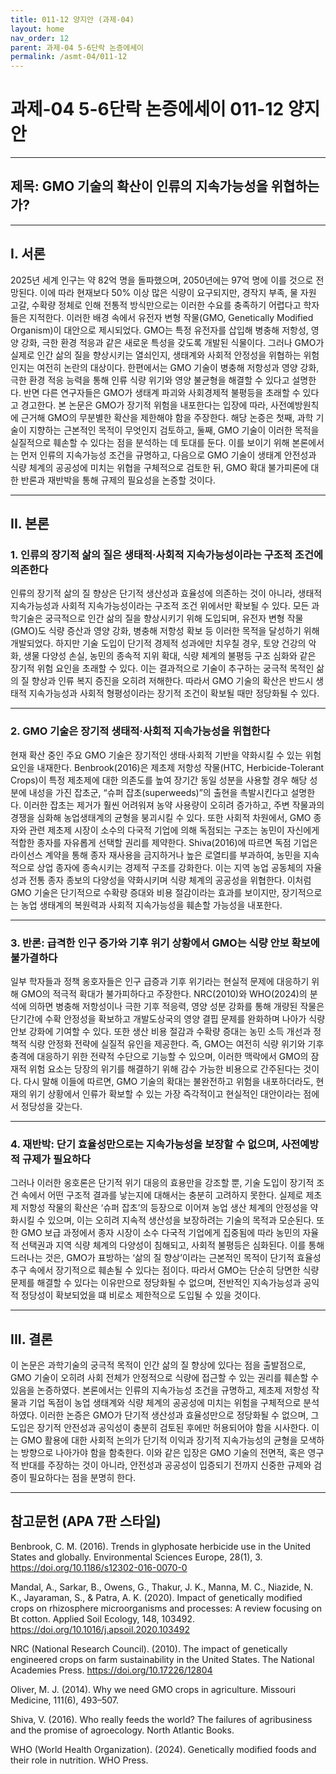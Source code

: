 ```yaml
---
title: 011-12 양지안 (과제-04)
layout: home
nav_order: 12
parent: 과제-04 5-6단락 논증에세이
permalink: /asmt-04/011-12
---
```


# 과제-04 5-6단락 논증에세이 011-12 양지안 

---

## 제목: GMO 기술의 확산이 인류의 지속가능성을 위협하는가?

---

## I. 서론

2025년 세계 인구는 약 82억 명을 돌파했으며, 2050년에는 97억 명에 이를 것으로 전망된다. 이에 따라 현재보다 50% 이상 많은 식량이 요구되지만, 경작지 부족, 물 자원 고갈, 수확량 정체로 인해 전통적 방식만으로는 이러한 수요를 충족하기 어렵다고 학자들은 지적한다. 이러한 배경 속에서 유전자 변형 작물(GMO, Genetically Modified Organism)이 대안으로 제시되었다. GMO는 특정 유전자를 삽입해 병충해 저항성, 영양 강화, 극한 환경 적응과 같은 새로운 특성을 갖도록 개발된 식물이다. 그러나 GMO가 실제로 인간 삶의 질을 향상시키는 열쇠인지, 생태계와 사회적 안정성을 위협하는 위험인지는 여전히 논란의 대상이다. 한편에서는 GMO 기술이 병충해 저항성과 영양 강화, 극한 환경 적응 능력을 통해 인류 식량 위기와 영양 불균형을 해결할 수 있다고 설명한다. 반면 다른 연구자들은 GMO가 생태계 파괴와 사회경제적 불평등을 초래할 수 있다고 경고한다. 본 논문은 GMO가 장기적 위험을 내포한다는 입장에 따라, 사전예방원칙에 근거해 GMO의 무분별한 확산을 제한해야 함을 주장한다. 해당 논증은 첫째, 과학 기술이 지향하는 근본적인 목적이 무엇인지 검토하고, 둘째, GMO 기술이 이러한 목적을 실질적으로 훼손할 수 있다는 점을 분석하는 데 토대를 둔다. 이를 보이기 위해 본론에서는 먼저 인류의 지속가능성 조건을 규명하고, 다음으로 GMO 기술이 생태계 안전성과 식량 체계의 공공성에 미치는 위협을 구체적으로 검토한 뒤, GMO 확대 불가피론에 대한 반론과 재반박을 통해 규제의 필요성을 논증할 것이다.


---

## II. 본론

### 1. 인류의 장기적 삶의 질은 생태적·사회적 지속가능성이라는 구조적 조건에 의존한다

인류의 장기적 삶의 질 향상은 단기적 생산성과 효율성에 의존하는 것이 아니라, 생태적 지속가능성과 사회적 지속가능성이라는 구조적 조건 위에서만 확보될 수 있다. 모든 과학기술은 궁극적으로 인간 삶의 질을 향상시키기 위해 도입되며, 유전자 변형 작물(GMO)도 식량 증산과 영양 강화, 병충해 저항성 확보 등 이러한 목적을 달성하기 위해 개발되었다. 하지만 기술 도입이 단기적 경제적 성과에만 치우칠 경우, 토양 건강의 악화, 생물 다양성 손실, 농민의 종속적 지위 확대, 식량 체계의 불평등 구조 심화와 같은 장기적 위험 요인을 초래할 수 있다. 이는 결과적으로 기술이 추구하는 궁극적 목적인 삶의 질 향상과 인류 복지 증진을 오히려 저해한다. 따라서 GMO 기술의 확산은 반드시 생태적 지속가능성과 사회적 형평성이라는 장기적 조건이 확보될 때만 정당화될 수 있다.

---

### 2. GMO 기술은 장기적 생태적·사회적 지속가능성을 위협한다

현재 확산 중인 주요 GMO 기술은 장기적인 생태·사회적 기반을 약화시킬 수 있는 위험 요인을 내재한다. Benbrook(2016)은 제초제 저항성 작물(HTC, Herbicide-Tolerant Crops)이 특정 제초제에 대한 의존도를 높여 장기간 동일 성분을 사용할 경우 해당 성분에 내성을 가진 잡초군, “슈퍼 잡초(superweeds)”의 출현을 촉발시킨다고 설명한다. 이러한 잡초는 제거가 훨씬 어려워져 농약 사용량이 오히려 증가하고, 주변 작물과의 경쟁을 심화해 농업생태계의 균형을 붕괴시킬 수 있다. 또한 사회적 차원에서, GMO 종자와 관련 제초제 시장이 소수의 다국적 기업에 의해 독점되는 구조는 농민이 자신에게 적합한 종자를 자유롭게 선택할 권리를 제약한다. Shiva(2016)에 따르면 독점 기업은 라이선스 계약을 통해 종자 재사용을 금지하거나 높은 로열티를 부과하여, 농민을 지속적으로 상업 종자에 종속시키는 경제적 구조를 강화한다. 이는 지역 농업 공동체의 자율성과 전통 종자 종보의 다양성을 약화시키며 식량 체계의 공공성을 위협한다. 이처럼 GMO 기술은 단기적으로 수확량 증대와 비용 절감이라는 효과를 보이지만, 장기적으로는 농업 생태계의 복원력과 사회적 지속가능성을 훼손할 가능성을 내포한다.  

---

### 3. 반론: 급격한 인구 증가와 기후 위기 상황에서 GMO는 식량 안보 확보에 불가결하다

일부 학자들과 정책 옹호자들은 인구 급증과 기후 위기라는 현실적 문제에 대응하기 위해 GMO의 적극적 확대가 불가피하다고 주장한다. NRC(2010)와 WHO(2024)의 분석에 의하면 병충해 저항성이나 극한 기후 적응력, 영양 성분 강화를 통해 개량된 작물은 단기간에 수확 안정성을 확보하고 개발도상국의 영양 결핍 문제를 완화하며 나아가 식량 안보 강화에 기여할 수 있다. 또한 생산 비용 절감과 수확량 증대는 농민 소득 개선과 정책적 식량 안정화 전략에 실질적 유인을 제공한다. 즉, GMO는 여전히 식량 위기와 기후 충격에 대응하기 위한 전략적 수단으로 기능할 수 있으며, 이러한 맥락에서 GMO의 잠재적 위험 요소는 당장의 위기를 해결하기 위해 감수 가능한 비용으로 간주된다는 것이다. 다시 말해 이들에 따르면, GMO 기술의 확대는 불완전하고 위험을 내포하더라도, 현재의 위기 상황에서 인류가 확보할 수 있는 가장 즉각적이고 현실적인 대안이라는 점에서 정당성을 갖는다.

---

### 4. 재반박: 단기 효율성만으로는 지속가능성을 보장할 수 없으며, 사전예방적 규제가 필요하다

그러나 이러한 옹호론은 단기적 위기 대응의 효용만을 강조할 뿐, 기술 도입이 장기적 조건 속에서 어떤 구조적 결과를 낳는지에 대해서는 충분히 고려하지 못한다. 실제로 제초제 저항성 작물의 확산은 ‘슈퍼 잡초’의 등장으로 이어져 농업 생산 체계의 안정성을 약화시킬 수 있으며, 이는 오히려 지속적 생산성을 보장하려는 기술의 목적과 모순된다. 또한 GMO 보급 과정에서 종자 시장이 소수 다국적 기업에게 집중됨에 따라 농민의 자율적 선택권과 지역 식량 체계의 다양성이 침해되고, 사회적 불평등은 심화된다. 이를 통해 드러나는 것은, GMO가 표방하는 ‘삶의 질 향상’이라는 근본적인 목적이 단기적 효율성 추구 속에서 장기적으로 훼손될 수 있다는 점이다. 따라서 GMO는 단순히 당면한 식량 문제를 해결할 수 있다는 이유만으로 정당화될 수 없으며, 전반적인 지속가능성과 공익적 정당성이 확보되었을 떄 비로소 제한적으로 도입될 수 있을 것이다.


---

## III. 결론 

이 논문은 과학기술의 궁극적 목적이 인간 삶의 질 향상에 있다는 점을 출발점으로, GMO 기술이 오히려 사회 전체가 안정적으로 식량에 접근할 수 있는 권리를 훼손할 수 있음을 논증하였다. 본론에서는 인류의 지속가능성 조건을 규명하고, 제초제 저항성 작물과 기업 독점이 농업 생태계와 식량 체계의 공공성에 미치는 위험을 구체적으로 분석하였다. 이러한 논증은 GMO가 단기적 생산성과 효율성만으로 정당화될 수 없으며, 그 도입은 장기적 안전성과 공익성이 충분히 검토된 후에만 허용되어야 함을 시사한다. 이는 GMO 활용에 대한 사회적 논의가 단기적 이익과 장기적 지속가능성의 균형을 모색하는 방향으로 나아가야 함을 함축한다.
이와 같은 입장은 GMO 기술의 전면적, 혹은 영구적 반대를 주장하는 것이 아니라, 안전성과 공공성이 입증되기 전까지 신중한 규제와 검증이 필요하다는 점을 분명히 한다. 

---

## 참고문헌 (APA 7판 스타일)

Benbrook, C. M. (2016). Trends in glyphosate herbicide use in the United States and globally. Environmental Sciences Europe, 28(1), 3. https://doi.org/10.1186/s12302-016-0070-0

Mandal, A., Sarkar, B., Owens, G., Thakur, J. K., Manna, M. C., Niazide, N. K., Jayaraman, S., & Patra, A. K. (2020). Impact of genetically modified crops on rhizosphere microorganisms and processes: A review focusing on Bt cotton. Applied Soil Ecology, 148, 103492. https://doi.org/10.1016/j.apsoil.2020.103492

NRC (National Research Council). (2010). The impact of genetically engineered crops on farm sustainability in the United States. The National Academies Press. https://doi.org/10.17226/12804

Oliver, M. J. (2014). Why we need GMO crops in agriculture. Missouri Medicine, 111(6), 493–507.

Shiva, V. (2016). Who really feeds the world? The failures of agribusiness and the promise of agroecology. North Atlantic Books.

WHO (World Health Organization). (2024). Genetically modified foods and their role in nutrition. WHO Press.
